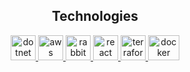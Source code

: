 <h2 align="center">Technologies</h2>

<div align="center">
  <a href="https://dotnet.microsoft.com">
    <img src="https://dotnet.microsoft.com/favicon.ico" height="40" width="40" alt="dotnet logo"  />
  <a/>

  <a href="https://aws.amazon.com">
    <img src="https://upload.wikimedia.org/wikipedia/commons/9/93/Amazon_Web_Services_Logo.svg" height="40" width="40" alt="aws logo"
  <a/>
 
  <a href="https://www.rabbitmq.com">
    <img src="https://www.instana.com/media/01_INSTANA_IconSet_Rabbit.svg" height="40" width="40" alt="rabbitmq logo"
  <a/>

  <a href="https://react.dev">
    <img src="https://upload.wikimedia.org/wikipedia/commons/a/a7/React-icon.svg" height="40" width="40" alt="react logo"
  <a/>

  <a href="https://www.terraform.io">
    <img src="https://www.architect.io/wp-content/uploads/2023/02/terraform-logo-on-black-square-440x440.png" height="40" width="40" alt="terraform logo"
  <a/>

  <a href="\https://www.docker.com">
    <img src="https://www.docker.com/wp-content/uploads/2022/03/Moby-logo.png" height="40" width="50" alt="docker logo"
  <a/>
</div>
